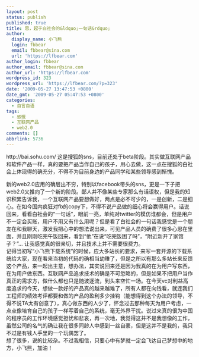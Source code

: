 ```yaml
---
layout: post
status: publish
published: true
title: 思，起于白社会的&ldquo;一句话&rdquo;
author:
  display_name: 小飞熊
  login: fbbear
  email: fbbear@sina.com
  url: 'https://lfbear.com'
author_login: fbbear
author_email: fbbear@sina.com
author_url: 'https://lfbear.com'
wordpress_id: 323
wordpress_url: 'https://lfbear.com/?p=323'
date: '2009-05-27 13:47:53 +0800'
date_gmt: '2009-05-27 05:47:53 +0800'
categories:
  - 自言自语
tags:
  - 感慨
  - 互联网产品
  - web2.0
comments: []
abbrlink: 5736
---
```

<p>    http://bai.sohu.com/ 这是搜狐的sns，目前还处于beta阶段。其实做互联网产品和软件产品一样，真的要把产品当作自己的孩子，用心去做，这一点在搜狐的白社会上体现得的确充分，不得不为目前身边的产品同学和某些领导感到惭愧。</p>
<!--more-->
<p>
    新的web2.0应用的确层出不穷，特别以facebook带头的sns，更是一下子把web2.0又推向了一个新的阶段。鄙人并不像某些专家那么有话语权，但是我的知识积累告诉我，一个互联网产品要想做好，两点是必不可少的，一是创新，二是细心。在如今国内疯狂对fb的copy下，不得不说产品做的细心将会赢得用户。话说回来，看看白社会的&ldquo;一句话&rdquo;，眼前一亮，单纯对twitter的模仿谁都会，但是用户不一定会买账，用户不用又有什么用呢？但是看了白社会的一句话我感觉是一个朋友在和我聊天，激发我把心中的想法说出来，可见产品人员的确费了很多心思在里面，并且刚刚吃完午饭回来，看到&ldquo;他&rdquo;在说&ldquo;吃完饭困了吗&rdquo;，&ldquo;附近新开了家馆子？&rdquo;... 让我感觉真的很亲切，并且技术上并不需要很费力。<br />
    记得当初写&ldquo;小飞熊下载系统&rdquo;的时候，应大多站长的要求，来写一套开源的下载系统给大家，现在看来当初的代码的确相当幼稚了，但是之所以有那么多站长来反馈这个产品，来一起出主意，想办法，其实说回来还是因为我真的在为用户写东西，在为用户做东西。互联网产品追求技术的确是不可忽略的，但是如果不把用户当作真正的需求方，做什么都也只是随波逐流，到头来空忙一场。在今天vc对利益高度追求的今天，想做一款好的产品真的越来越难了，所有人都在向钱看，就连我们工程师的绩效考评都要和做的产品的盈利多少挂钩（能想得到这个办法的领导，不得不说TA太有创意了），真心做东西的人少了，怀念过去那种每天为用户考虑，一点点像培育自己的孩子一样写着自己的系统，毫无外界干扰。说过来真的很为中国的程序员的工作环境感觉担忧和悲哀，再一次地，我觉得这并不是我想像的工作，虽然公司的名气的确让我在很多同龄人中感到一丝自豪，但是这并不是我的，我只不过是有钱人手里的一个玩偶罢了。<br />
    想了很多，说的比较杂。不过我相信，只要心中有梦就一定会飞达自己梦想中的地方，小飞熊，加油！</p>

